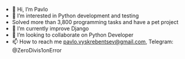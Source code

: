 - 👋 Hi, I’m Pavlo
- 👀 I’m interested in Python development and testing
- Solved more than 3,800 programming tasks and have a pet project
- 🌱 I’m currently improve Django
- 💞️ I’m looking to collaborate on Python Developer
- 📫 How to reach me pavlo.vyskrebentsev@gmail.com, Telegram: @ZeroDivis1onError
